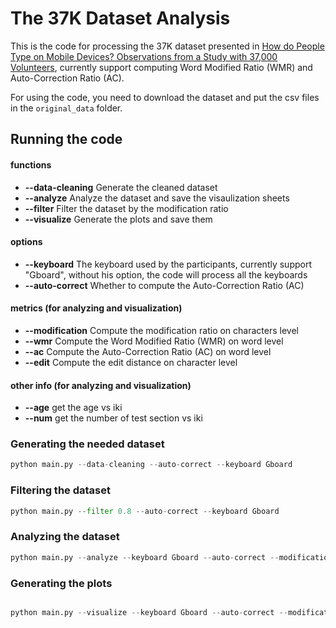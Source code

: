 # The 37K Dataset Analysis

This is the code for processing the 37K dataset presented in [How do People Type on Mobile Devices? Observations from a Study with 37,000 Volunteers](https://userinterfaces.aalto.fi/typing37k/), currently support computing Word Modified Ratio (WMR) and Auto-Correction Ratio (AC).

For using the code, you need to download the dataset and put the csv files in the `original_data` folder.

## Running the code

#### functions
+ **--data-cleaning** Generate the cleaned dataset
+ **--analyze** Analyze the dataset and save the visaulization sheets
+ **--filter** Filter the dataset by the modification ratio
+ **--visualize** Generate the plots and save them

#### options
+ **--keyboard** The keyboard used by the participants, currently support "Gboard", without his option, the code will process all the keyboards
+ **--auto-correct** Whether to compute the Auto-Correction Ratio (AC)

#### metrics (for analyzing and visualization)
+ **--modification** Compute the modification ratio on characters level
+ **--wmr** Compute the Word Modified Ratio (WMR) on word level
+ **--ac** Compute the Auto-Correction Ratio (AC) on word level
+ **--edit** Compute the edit distance on character level

#### other info (for analyzing and visualization)
+ **--age** get the age vs iki
+ **--num** get the number of test section vs iki

### Generating the needed dataset

```python
python main.py --data-cleaning --auto-correct --keyboard Gboard

```

### Filtering the dataset

```python
python main.py --filter 0.8 --auto-correct --keyboard Gboard

```

### Analyzing the dataset

```python
python main.py --analyze --keyboard Gboard --auto-correct --modification --wmr --ac

```

### Generating the plots

```python

python main.py --visualize --keyboard Gboard --auto-correct --modification --wmr --ac

```